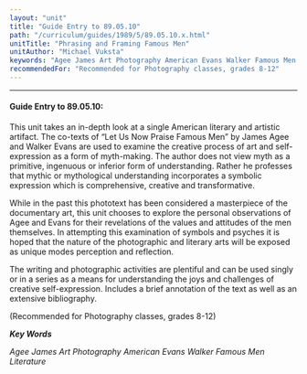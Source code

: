 ```yaml
---
layout: "unit"
title: "Guide Entry to 89.05.10"
path: "/curriculum/guides/1989/5/89.05.10.x.html"
unitTitle: "Phrasing and Framing Famous Men"
unitAuthor: "Michael Vuksta"
keywords: "Agee James Art Photography American Evans Walker Famous Men Literature"
recommendedFor: "Recommended for Photography classes, grades 8-12"
---
```

<body>
<hr/>
 <h4>
  Guide Entry to 89.05.10:
 </h4>
 This unit takes an in-depth look at a single American literary and artistic artifact. The co-texts of “Let Us Now Praise Famous Men” by James Agee and Walker Evans are used to examine the creative process of art and self-expression as a form of myth-making. The author does not view myth as a primitive, ingenuous or inferior form of understanding. Rather he professes that mythic or mythological understanding incorporates a symbolic expression which is comprehensive, creative and transformative.
 <p>
  While in the past this phototext has been considered a masterpiece of the documentary art, this unit chooses to explore the personal observations of Agee and Evans for their revelations of the values and attitudes of the men themselves. In attempting this examination of symbols and psyches it is hoped that the nature of the photographic and literary arts will be exposed as unique modes perception and reflection.
 </p>
 <p>
  The writing and photographic activities are plentiful and can be used singly or in a series as a means for understanding the joys and challenges of creative self-expression. Includes a brief annotation of the text as well as an extensive bibliography.
 </p>
 <p>
  (Recommended for Photography classes, grades 8-12)
 </p>
<p>
  <b>
   <i>
    Key Words
   </i>
  </b>
  <br/>
 </p>
 <p>
  <i>
   Agee James Art Photography American Evans Walker Famous Men Literature
  </i>
 </p>

</body>